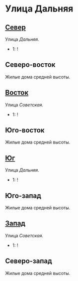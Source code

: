 # Улица Дальняя

## [Север](./570070.md)

Улица *Дальняя*.

* 1:    !

## Северо-восток

Жилые дома средней высоты.

## [Восток](./585080.md)

Улица *Советская*.

* 1:    !

## Юго-восток

Жилые дома средней высоты.

## [Юг](./570085.md)

Улица *Дальняя*.

* 1:    !

## Юго-запад

Жилые дома средней высоты.

## [Запад](./560080.md)

Улица *Советская*.

* 1:    !

## Северо-запад

Жилые дома средней высоты.
